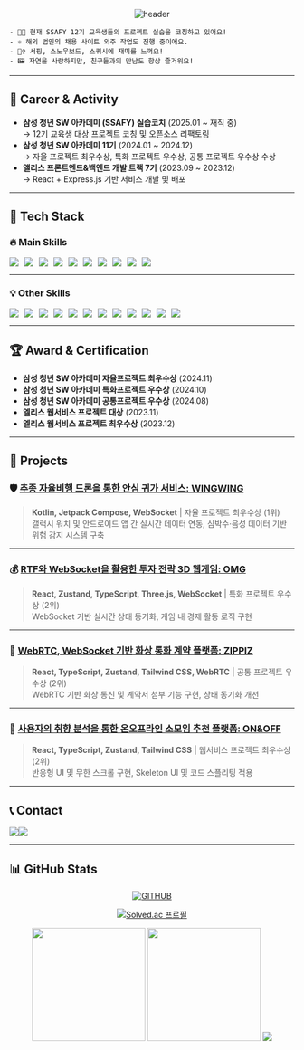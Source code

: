 <div align="center">
  
![header](https://capsule-render.vercel.app/api?type=waving&color=timeGradient&text=Welcome%20to%20Hannah's%20GitHub%20👋&animation=twinkling&fontSize=35&fontAlignY=35&fontAlign=50&height=160)

</div>

```
- 👩‍💻 현재 SSAFY 12기 교육생들의 프로젝트 실습을 코칭하고 있어요!
- ⚛️ 해외 법인의 채용 사이트 외주 작업도 진행 중이에요.
- 🏄‍♀️ 서핑, 스노우보드, 스쿼시에 재미를 느껴요!
- 🖼️ 자연을 사랑하지만, 친구들과의 만남도 항상 즐거워요!
```

---

## 💼 Career & Activity
- **삼성 청년 SW 아카데미 (SSAFY) 실습코치** (2025.01 ~ 재직 중)  
   → 12기 교육생 대상 프로젝트 코칭 및 오픈소스 리팩토링  
- **삼성 청년 SW 아카데미 11기** (2024.01 ~ 2024.12)  
   → 자율 프로젝트 최우수상, 특화 프로젝트 우수상, 공통 프로젝트 우수상 수상  
- **앨리스 프론트엔드&백엔드 개발 트랙 7기** (2023.09 ~ 2023.12)  
   → React + Express.js 기반 서비스 개발 및 배포  

---

## 🚀 Tech Stack
### 🔥 **Main Skills**  
<div style="display: flex; flex-wrap: wrap; gap: 10px;">
  <img src="https://img.shields.io/badge/React-61DAFB?style=for-the-badge&logo=React&logoColor=white">
  <img src="https://img.shields.io/badge/JavaScript-F7DF1E?style=for-the-badge&logo=javascript&logoColor=black">
  <img src="https://img.shields.io/badge/TypeScript-3178C6?style=for-the-badge&logo=typescript&logoColor=white">
  <img src="https://img.shields.io/badge/Zustand-FFB400?style=for-the-badge&logoColor=white">
  <img src="https://img.shields.io/badge/WebSocket-000000?style=for-the-badge&logo=websocket&logoColor=white">
  <img src="https://img.shields.io/badge/Tailwind CSS-06B6D4?style=for-the-badge&logo=tailwindcss&logoColor=white">
  <img src="https://img.shields.io/badge/Git-F05032?style=for-the-badge&logo=git&logoColor=white">
  <img src="https://img.shields.io/badge/Jira-0052CC?style=for-the-badge&logo=jira&logoColor=white">
  <img src="https://img.shields.io/badge/Figma-F24E1E?style=for-the-badge&logo=figma&logoColor=white">
  <img src="https://img.shields.io/badge/Vite-646CFF?style=for-the-badge&logo=vite&logoColor=white">
</div>

---

### 💡 **Other Skills**  
<div style="display: flex; flex-wrap: wrap; gap: 10px;">
  <img src="https://img.shields.io/badge/Next.js-000000?style=for-the-badge&logo=next.js&logoColor=white">
  <img src="https://img.shields.io/badge/Kotlin-0095D5?style=for-the-badge&logo=kotlin&logoColor=white">
  <img src="https://img.shields.io/badge/Jetpack Compose-4285F4?style=for-the-badge&logo=android&logoColor=white">
  <img src="https://img.shields.io/badge/WebRTC-008000?style=for-the-badge&logo=webrtc&logoColor=white">
  <img src="https://img.shields.io/badge/Three.js-000000?style=for-the-badge&logo=three.js&logoColor=white">
  <img src="https://img.shields.io/badge/React Three Fiber-000000?style=for-the-badge&logo=three.js&logoColor=white">
  <img src="https://img.shields.io/badge/MongoDB-47A248?style=for-the-badge&logo=mongodb&logoColor=white">
  <img src="https://img.shields.io/badge/Mongoose-F04D35?style=for-the-badge&logo=mongodb&logoColor=black">
  <img src="https://img.shields.io/badge/Django-092E20?style=for-the-badge&logo=django&logoColor=white">
  <img src="https://img.shields.io/badge/MySQL-4479A1?style=for-the-badge&logo=mysql&logoColor=white">
  <img src="https://img.shields.io/badge/npm-CB3837?style=for-the-badge&logo=npm&logoColor=white">
  <img src="https://img.shields.io/badge/Yarn-2C8EBB?style=for-the-badge&logo=yarn&logoColor=white">
</div>

---

## 🏆 Award & Certification
- **삼성 청년 SW 아카데미 자율프로젝트 최우수상** (2024.11)  
- **삼성 청년 SW 아카데미 특화프로젝트 우수상** (2024.10)  
- **삼성 청년 SW 아카데미 공통프로젝트 우수상** (2024.08)  
- **엘리스 웹서비스 프로젝트 대상** (2023.11)  
- **엘리스 웹서비스 프로젝트 최우수상** (2023.12)  

---

## 📝 Projects
### 🛡️ [추종 자율비행 드론을 통한 안심 귀가 서비스: WINGWING](https://github.com/hannabananah/WINGWING)  
> **Kotlin, Jetpack Compose, WebSocket** | 자율 프로젝트 최우수상 (1위)  
> 갤럭시 워치 및 안드로이드 앱 간 실시간 데이터 연동, 심박수·음성 데이터 기반 위험 감지 시스템 구축  

---

### 💰 [RTF와 WebSocket을 활용한 투자 전략 3D 웹게임: OMG](https://github.com/hannabananah/OMG)  
> **React, Zustand, TypeScript, Three.js, WebSocket** | 특화 프로젝트 우수상 (2위)  
> WebSocket 기반 실시간 상태 동기화, 게임 내 경제 활동 로직 구현  

---

### 🛒 [WebRTC, WebSocket 기반 화상 통화 계약 플랫폼: ZIPPlZ](https://github.com/hannabananah/ZIPPlZ)  
> **React, TypeScript, Zustand, Tailwind CSS, WebRTC** | 공통 프로젝트 우수상 (2위)  
> WebRTC 기반 화상 통신 및 계약서 첨부 기능 구현, 상태 동기화 개선  

---

### 🌟 [사용자의 취향 분석을 통한 온오프라인 소모임 추천 플랫폼: ON&OFF](https://github.com/hannabananah/OnAndOff-FE)  
> **React, TypeScript, Zustand, Tailwind CSS** | 웹서비스 프로젝트 최우수상 (2위)  
> 반응형 UI 및 무한 스크롤 구현, Skeleton UI 및 코드 스플리팅 적용  

---

## 📞 Contact
<div style="display:flex; flex-direction:row;">
    <a href="mailto:hanna0175@gmail.com">
        <img src="https://img.shields.io/badge/Gmail-EA4335?style=for-the-badge&logo=Gmail&logoColor=white"> 
    </a>
    <a href="https://velog.io/@hannabananah/posts">
        <img src="https://img.shields.io/badge/Velog-20C997?style=for-the-badge&logo=velog&logoColor=white">
    </a>
</div>

---

## 📊 GitHub Stats

<div align="center">
  
[![GITHUB](https://hits.seeyoufarm.com/api/count/incr/badge.svg?url=https%3A%2F%2Fgithub.com%2Fhannabananah&count_bg=%23F29494&title_bg=%232F2E2E&icon=github.svg&icon_color=%23FFFFFF&title=GITHUB&edge_flat=false)](https://github.com/hannabananah)

[![Solved.ac 프로필](http://mazassumnida.wtf/api/v2/generate_badge?boj=ssenna3)](https://solved.ac/ssenna3)

</div>


<div align="center">
    <img src="https://github-readme-stats.vercel.app/api?username=hannabananah&show_icons=true&theme=tokyonight&hide_border=true" height="200" />
    <img src="https://github-readme-stats.vercel.app/api/top-langs/?username=hannabananah&theme=tokyonight&hide_border=true" height="200" />
    <img src="https://github-readme-activity-graph.vercel.app/graph?username=hannabananah&theme=react-dark" />
</div>
